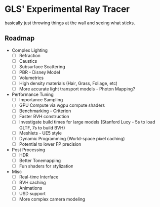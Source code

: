 # GLS' Experimental Ray Tracer

basically just throwing things at the wall and seeing what sticks.

## Roadmap

- Complex Lighting
  - [ ] Refraction
  - [ ] Caustics
  - [ ] Subsurface Scattering
  - [ ] PBR - Disney Model
  - [ ] Volumetrics
  - [ ] High density materials (Hair, Grass, Foliage, etc)
  - [ ] More accurate light transport models - Photon Mapping?
- Performance Tuning
  - [ ] Importance Sampling
  - [ ] GPU Compute via wgpu compute shaders
  - [ ] Benchmarking - Criterion
  - [ ] Faster BVH construction
  - [ ] Investigate build times for large models (Stanford Lucy - 5s to load GLTF, 7s to build BVH)
  - [ ] Meshlets - UE5 style
  - [ ] Dynamic Programming (World-space pixel caching)
  - [ ] Potential to lower FP precision
- Post Processing
  - [ ] HDR
  - [ ] Better Tonemapping
  - [ ] Fun shaders for stylization
- Misc
  - [ ] Real-time Interface
  - [ ] BVH caching
  - [ ] Animations
  - [ ] USD support
  - [ ] More complex camera modeling

